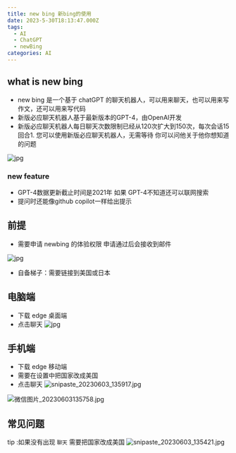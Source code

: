 ```yaml
---
title: new bing 新bing的使用
date: 2023-5-30T18:13:47.000Z
tags:
  - AI
  - ChatGPT
  - newBing
categories: AI
---
```

## what is new bing

- new bing 是一个基于 chatGPT 的聊天机器人，可以用来聊天，也可以用来写作文，还可以用来写代码
- 新版必应聊天机器人基于最新版本的GPT-4，由OpenAI开发
- 新版必应聊天机器人每日聊天次数限制已经从120次扩大到150次，每次会话15回合1. 您可以使用新版必应聊天机器人，无需等待
你可以问他关于他你想知道的问题  

![jpg](https://s2.loli.net/2023/06/03/Z3Pq2oGEAWcDzep.jpg)

### new feature

- GPT-4数据更新截止时间是2021年 如果 GPT-4不知道还可以联网搜索
- 提问时还能像github copilot一样给出提示

## 前提

- 需要申请 newbing 的体验权限 申请通过后会接收到邮件

![jpg](https://s2.loli.net/2023/06/03/WpBJxTbGU2Fj5c9.jpg)

- 自备梯子：需要链接到美国或日本

## 电脑端

- 下载 edge 桌面端
- 点击聊天
![jpg](https://s2.loli.net/2023/06/03/8uKEXJD7MHPQmgp.jpg)

## 手机端

- 下载 edge 移动端
- 需要在设置中把国家改成美国
- 点击聊天
![snipaste_20230603_135917.jpg](https://s2.loli.net/2023/06/03/JABc15QopUaCPDf.jpg)

![微信图片_20230603135758.jpg](https://s2.loli.net/2023/06/03/vFawh4ReiIfcBGk.jpg)

## 常见问题

tip :如果没有出现 `聊天` 需要把国家改成美国
![snipaste_20230603_135421.jpg](https://s2.loli.net/2023/06/03/MhB95ymiJNr4Eq8.jpg)
